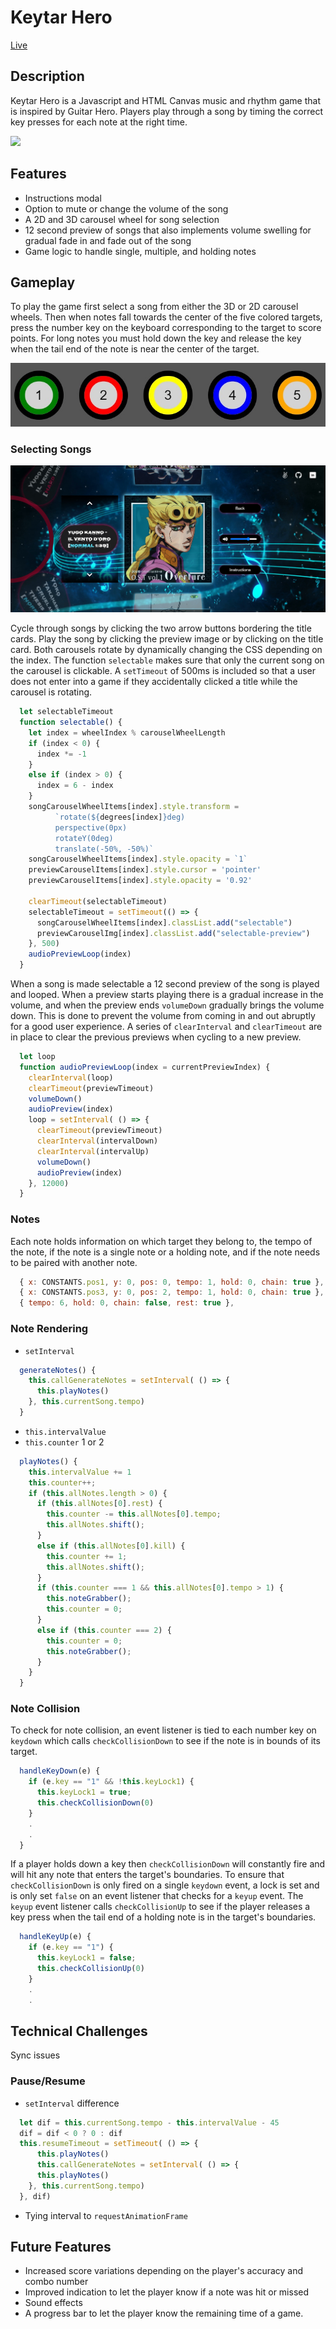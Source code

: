 # Keytar Hero
[Live](https://linkedlists.github.io/Keytar-Hero/)

## Description

Keytar Hero is a Javascript and HTML Canvas music and rhythm game that is inspired by Guitar Hero. Players play through a song by timing the correct key presses for each note at the right time.

<img src='public/assets/home2.gif'/>

## Features
* Instructions modal
* Option to mute or change the volume of the song
* A 2D and 3D carousel wheel for song selection
* 12 second preview of songs that also implements volume swelling for gradual fade in and fade out of the song
* Game logic to handle single, multiple, and holding notes

## Gameplay
To play the game first select a song from either the 3D or 2D carousel wheels. Then when notes fall towards the center of the five colored targets, press the number key on the keyboard corresponding to the target to score points. For long notes you must hold down the key and release the key when the tail end of the note is near the center of the target.

<img src='public/assets/instructions.jpg'/>

### Selecting Songs
<img src='public/assets/menu2.jpg'/>

Cycle through songs by clicking the two arrow buttons bordering the title cards. Play the song by clicking the preview image or by clicking on the title card.
Both carousels rotate by dynamically changing the CSS depending on the index. The function `selectable` makes sure that only the current song on the carousel is clickable.
A `setTimeout` of 500ms is included so that a user does not enter into a game if they accidentally clicked a title while the carousel is rotating.

```js
  let selectableTimeout
  function selectable() {
    let index = wheelIndex % carouselWheelLength
    if (index < 0) {
      index *= -1
    }
    else if (index > 0) {
      index = 6 - index
    }
    songCarouselWheelItems[index].style.transform = 
          `rotate(${degrees[index]}deg) 
          perspective(0px) 
          rotateY(0deg) 
          translate(-50%, -50%)`
    songCarouselWheelItems[index].style.opacity = `1`
    previewCarouselItems[index].style.cursor = 'pointer'
    previewCarouselItems[index].style.opacity = '0.92'

    clearTimeout(selectableTimeout)
    selectableTimeout = setTimeout(() => {
      songCarouselWheelItems[index].classList.add("selectable")
      previewCarouselImg[index].classList.add("selectable-preview")
    }, 500)
    audioPreviewLoop(index)
  }
```
When a song is made selectable a 12 second preview of the song is played and looped. When a preview starts playing there is a gradual increase in the volume, and when the preview
ends `volumeDown` gradually brings the volume down. This is done to prevent the volume from coming in and out abruptly for a good user experience. A series of `clearInterval` and 
`clearTimeout` are in place to clear the previous previews when cycling to a new preview.

```js
  let loop
  function audioPreviewLoop(index = currentPreviewIndex) {
    clearInterval(loop)
    clearTimeout(previewTimeout)
    volumeDown()
    audioPreview(index)
    loop = setInterval( () => {
      clearTimeout(previewTimeout)
      clearInterval(intervalDown)
      clearInterval(intervalUp)
      volumeDown()
      audioPreview(index)
    }, 12000)
  }
```


### Notes

Each note holds information on which target they belong to, the tempo of the note, if the note is a single note or a holding note, and if the note needs to be paired
with another note.

```js
  { x: CONSTANTS.pos1, y: 0, pos: 0, tempo: 1, hold: 0, chain: true },
  { x: CONSTANTS.pos3, y: 0, pos: 2, tempo: 1, hold: 0, chain: true },
  { tempo: 6, hold: 0, chain: false, rest: true },
```

### Note Rendering

* `setInterval`

```js
  generateNotes() {
    this.callGenerateNotes = setInterval( () => {
      this.playNotes()
    }, this.currentSong.tempo)
  }
```
* `this.intervalValue`
* `this.counter` 1 or 2

```js
  playNotes() {
    this.intervalValue += 1
    this.counter++;
    if (this.allNotes.length > 0) {
      if (this.allNotes[0].rest) {
        this.counter -= this.allNotes[0].tempo;
        this.allNotes.shift();
      }
      else if (this.allNotes[0].kill) {
        this.counter += 1;
        this.allNotes.shift();
      }
      if (this.counter === 1 && this.allNotes[0].tempo > 1) {
        this.noteGrabber();
        this.counter = 0;
      }
      else if (this.counter === 2) {
        this.counter = 0;
        this.noteGrabber();
      }
    }
  }
```
### Note Collision

To check for note collision, an event listener is tied to each number key on `keydown`  which calls `checkCollisionDown` to see if the note is in bounds of its target.

```js
  handleKeyDown(e) {
    if (e.key == "1" && !this.keyLock1) {
      this.keyLock1 = true;
      this.checkCollisionDown(0)
    }
    .
    .
  }
```
If a player holds down a key then `checkCollisionDown` will constantly fire and will hit any note that enters the target's boundaries. To ensure that `checkCollisionDown` is only fired on a single `keydown` event, a lock is set and is only set `false` on an event listener that checks for a `keyup` event.
The `keyup` event listener calls `checkCollisionUp` to see if the player releases a key press when the tail end of a holding note is in the target's boundaries.
```js
  handleKeyUp(e) {
    if (e.key == "1") {
      this.keyLock1 = false;
      this.checkCollisionUp(0)
    } 
    .
    .
```

## Technical Challenges
Sync issues
### Pause/Resume

* `setInterval` difference

```js
  let dif = this.currentSong.tempo - this.intervalValue - 45
  dif = dif < 0 ? 0 : dif
  this.resumeTimeout = setTimeout( () => {
      this.playNotes()
      this.callGenerateNotes = setInterval( () => {
      this.playNotes()
    }, this.currentSong.tempo)
  }, dif)
```
* Tying interval to `requestAnimationFrame`

## Future Features
* Increased score variations depending on the player's accuracy and combo number
* Improved indication to let the player know if a note was hit or missed
* Sound effects
* A progress bar to let the player know the remaining time of a game.